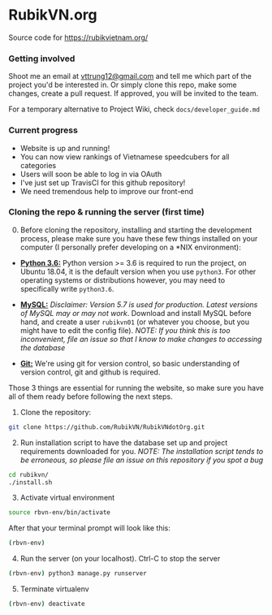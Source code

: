 # RubikVN.org

Source code for https://rubikvietnam.org/

### Getting involved

Shoot me an email at <vttrung12@gmail.com> and tell me which part of the project you'd be interested in. Or simply clone this repo, make some changes, create a pull request. If approved, you will be invited to the team.

For a temporary alternative to Project Wiki, check `docs/developer_guide.md`

### Current progress

* Website is up and running!
* You can now view rankings of Vietnamese speedcubers for all categories
* Users will soon be able to log in via OAuth
* I've just set up TravisCI for this github repository!
* We need tremendous help to improve our front-end

### Cloning the repo & running the server (first time)

0. Before cloning the repository, installing and starting the development process, please make sure you have these few things installed on your computer (I personally prefer developing on a \*NIX environment):
  - **[Python 3.6:](https://www.python.org/downloads/)** Python version >= 3.6 is required to run the project, on Ubuntu 18.04, it is the default version when you use `python3`. For other operating systems or distributions however, you may need to specifically write `python3.6`.

  - **[MySQL:](https://www.mysql.com/downloads/)** *Disclaimer: Version 5.7 is used for production. Latest versions of MySQL may or may not work*. Download and install MySQL before hand, and create a user `rubikvn01` (or whatever you choose, but you might have to edit the config file). *NOTE: If you think this is too inconvenient, file an issue so that I know to make changes to accessing the database*

  - **[Git:](https://git-scm.com/)** We're using git for version control, so basic understanding of version control, git and github is required.

Those 3 things are essential for running the website, so make sure you have all of them ready before following the next steps.

1. Clone the repository:
```bash
git clone https://github.com/RubikVN/RubikVNdotOrg.git
```

2. Run installation script to have the database set up and project requirements downloaded for you. *NOTE: The installation script tends to be erroneous, so please file an issue on this repository if you spot a bug*
```bash
cd rubikvn/
./install.sh
```

3. Activate virtual environment
```bash
source rbvn-env/bin/activate
```
After that your terminal prompt will look like this:
```bash
(rbvn-env)
```

4. Run the server (on your localhost). Ctrl-C to stop the server
```bash
(rbvn-env) python3 manage.py runserver
```

5. Terminate virtualenv
```bash
(rbvn-env) deactivate
```
